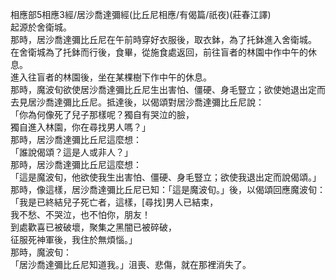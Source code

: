 相應部5相應3經/居沙喬達彌經(比丘尼相應/有偈篇/祇夜)(莊春江譯)  
起源於舍衛城。  
那時，居沙喬達彌比丘尼在午前時穿好衣服後，取衣鉢，為了托鉢進入舍衛城。  
在舍衛城為了托鉢而行後，食畢，從施食處返回，前往盲者的林園中作中午的休息。  
進入往盲者的林園後，坐在某棵樹下作中午的休息。  
那時，魔波旬欲使居沙喬達彌比丘尼生出害怕、僵硬、身毛豎立；欲使她退出定而去見居沙喬達彌比丘尼。抵達後，以偈頌對居沙喬達彌比丘尼說：  
「你為何像死了兒子那樣呢？獨自有哭泣的臉，  
獨自進入林園，你在尋找男人嗎？」  
那時，居沙喬達彌比丘尼這麼想：  
「誰說偈頌？這是人或非人？」  
那時，居沙喬達彌比丘尼這麼想：  
「這是魔波旬，他欲使我生出害怕、僵硬、身毛豎立；欲使我退出定而說偈頌。」  
那時，像這樣，居沙喬達彌比丘尼已知：「這是魔波旬。」後，以偈頌回應魔波旬：  
「我是已終結兒子死亡者，這樣，[尋找]男人已結束，  
我不愁、不哭泣，也不怕你，朋友！  
到處歡喜已被破壞，聚集之黑闇已被碎破，  
征服死神軍後，我住於無煩惱。」  
那時，魔波旬：  
「居沙喬達彌比丘尼知道我。」沮喪、悲傷，就在那裡消失了。  
  
  
